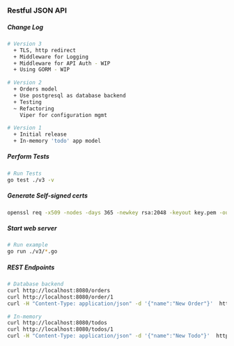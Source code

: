 ### Restful JSON API

##### Change Log

```sh
# Version 3
  + TLS, http redirect
  + Middleware for Logging
  + Middleware for API Auth - WIP
  + Using GORM - WIP
 
# Version 2
  + Orders model
  + Use postgresql as database backend
  + Testing
  ~ Refactoring
    Viper for configuration mgmt
 
# Version 1
  + Initial release
  + In-memory 'todo' app model
```

##### Perform Tests
```sh
# Run Tests
go test ./v3 -v
```

##### Generate Self-signed certs
```sh
openssl req -x509 -nodes -days 365 -newkey rsa:2048 -keyout key.pem -out cert.pem
```

##### Start web server
```sh
# Run example 
go run ./v3/*.go
```

##### REST Endpoints
```sh
# Database backend
curl http://localhost:8080/orders
curl http://localhost:8080/order/1
curl -H "Content-Type: application/json" -d '{"name":"New Order"}'  http://localhost:8080/order
 
# In-memory
curl http://localhost:8080/todos
curl http://localhost:8080/todos/1
curl -H "Content-Type: application/json" -d '{"name":"New Todo"}'  http://localhost:8080/todos
```

